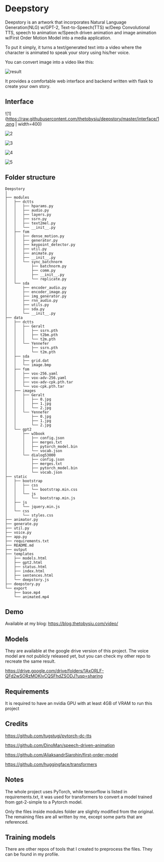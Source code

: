 # Deepstory
Deepstory is an artwork that incorporates Natural Language Generation(NLG) w/GPT-2, Text-to-Speech(TTS) w/Deep Convolutional TTS, speech to animation w/Speech driven animation and image animation w/First Order Motion Model into a media application.

To put it simply, it turns a text/generated text into a video where the character is animated to speak your story using his/her voice.

You can convert image into a video like this:

![result](https://raw.githubusercontent.com/thetobysiu/deepstory/master/result.gif)

It provides a comfortable web interface and backend written with flask to create your own story.

## Interface

![1](https://raw.githubusercontent.com/thetobysiu/deepstory/master/interface/1.png | width=400)

![2](https://raw.githubusercontent.com/thetobysiu/deepstory/master/interface/2.png)

![3](https://raw.githubusercontent.com/thetobysiu/deepstory/master/interface/3.png)

![4](https://raw.githubusercontent.com/thetobysiu/deepstory/master/interface/4.png)

![5](https://raw.githubusercontent.com/thetobysiu/deepstory/master/interface/5.png)

## Folder structure
```
Deepstory
│
├── modules
│   ├── dctts
│   │   ├── hparams.py
│   │   ├── audio.py
│   │   ├── layers.py
│   │   ├── ssrn.py
│   │   ├── text2mel.py
│   │   └── __init__.py
│   ├── fom
│   │   ├── dense_motion.py
│   │   ├── generator.py
│   │   ├── keypoint_detector.py
│   │   ├── util.py
│   │   ├── animate.py
│   │   ├── __init__.py
│   │   └── sync_batchnorm
│   │       ├── batchnorm.py
│   │       ├── comm.py
│   │       ├── __init__.py
│   │       └── replicate.py
│   └── sda
│       ├── encoder_audio.py
│       ├── encoder_image.py
│       ├── img_generator.py
│       ├── rnn_audio.py
│       ├── utils.py
│       ├── sda.py
│       └── __init__.py
├── data
│   ├── dctts
│   │   ├── Geralt
│   │   │   ├── ssrn.pth
│   │   │   ├── t2bm.pth
│   │   │   └── t2m.pth
│   │   └── Yennefer
│   │       ├── ssrn.pth
│   │       └── t2m.pth
│   ├── sda
│   │   ├── grid.dat
│   │   └── image.bmp
│   ├── fom
│   │   ├── vox-256.yaml
│   │   ├── vox-adv-256.yaml
│   │   ├── vox-adv-cpk.pth.tar
│   │   └── vox-cpk.pth.tar
│   ├── images
│   │   ├── Geralt
│   │   │   ├── 0.jpg
│   │   │   ├── 1.jpg
│   │   │   └── 2.jpg
│   │   └── Yennefer
│   │       ├── 0.jpg
│   │       ├── 1.jpg
│   │       └── 2.jpg
│   └── gpt2
│       ├── w3book
│       │   ├── config.json
│       │   ├── merges.txt
│       │   ├── pytorch_model.bin
│       │   └── vocab.json
│       └── dialog53000
│           ├── config.json
│           ├── merges.txt
│           ├── pytorch_model.bin
│           └── vocab.json
├── static
│   ├── bootstrap
│   │   ├── css
│   │   │   └── bootstrap.min.css
│   │   └── js
│   │       └── bootstrap.min.js
│   ├── js
│   │   └── jquery.min.js
│   └── css
│       └── styles.css
├── animator.py
├── generate.py
├── util.py
├── voice.py
├── app.py
├── requirements.txt
├── README.md
├── output
├── templates
│   ├── models.html
│   ├── gpt2.html
│   ├── status.html
│   ├── index.html
│   ├── sentences.html
│   └── deepstory.js
├── deepstory.py
└── export
    ├── base.mp4
    └── animated.mp4
```

## Demo
Available at my blog: https://blog.thetobysiu.com/video/

## Models
They are available at the google drive version of this project. The voice model are not publicly released yet, but you can check my other repo to recreate the same result.

https://drive.google.com/drive/folders/1AxORLF-QFd2wSORzMOKlvCQSFhdZSODJ?usp=sharing

## Requirements
It is required to have an nvidia GPU with at least 4GB of VRAM to run this project

## Credits
https://github.com/tugstugi/pytorch-dc-tts

https://github.com/DinoMan/speech-driven-animation

https://github.com/AliaksandrSiarohin/first-order-model

https://github.com/huggingface/transformers

## Notes
The whole project uses PyTorch, while tensorflow is listed in requirements.txt, it was used for transformers to convert a model trained from gpt-2-simple to a Pytorch model. 
 
Only the files inside modules folder are slightly modified from the original. The remaining files are all written by me, except some parts that are referenced.

## Training models
There are other repos of tools that I created to preprocess the files. They can be found in my profile.